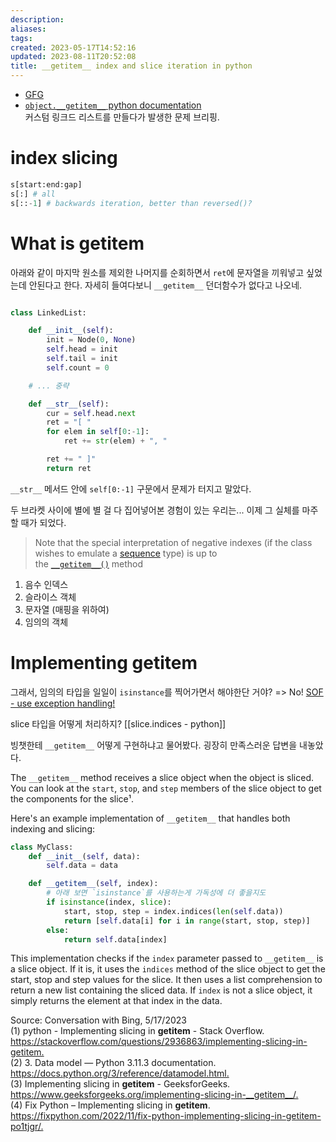 ```yaml
---
description:
aliases: 
tags: 
created: 2023-05-17T14:52:16
updated: 2023-08-11T20:52:08
title: __getitem__ index and slice iteration in python
---
```

- [GFG](https://www.geeksforgeeks.org/__getitem__-in-python/)
- [`object.__getitem__` python documentation](https://docs.python.org/3/reference/datamodel.html#object.__getitem__)  
커스텀 링크드 리스트를 만들다가 발생한 문제 브리핑.

# index slicing

```python
s[start:end:gap]
s[:] # all
s[::-1] # backwards iteration, better than reversed()?
```

# What is getitem

아래와 같이 마지막 원소를 제외한 나머지를 순회하면서 `ret`에 문자열을 끼워넣고 싶었는데 안된다고 한다. 자세히 들여다보니 `__getitem__` 던더함수가 없다고 나오네.

```python

class LinkedList:

    def __init__(self):
        init = Node(0, None)
        self.head = init
        self.tail = init
        self.count = 0

	# ... 중략

    def __str__(self):
        cur = self.head.next
        ret = "[ "
        for elem in self[0:-1]:
            ret += str(elem) + ", "

        ret += " ]"
        return ret
```

`__str__` 메서드 안에 `self[0:-1]` 구문에서 문제가 터지고 말았다.

두 브라켓 사이에 별에 별 걸 다 집어넣어본 경험이 있는 우리는... 이제 그 실체를 마주할 때가 되었다.

> Note that the special interpretation of negative indexes (if the class wishes to emulate a [sequence](https://docs.python.org/3/glossary.html#term-sequence) type) is up to the [`__getitem__()`](https://docs.python.org/3/reference/datamodel.html#object.__getitem__ "object.__getitem__") method

1. 음수 인덱스
2. 슬라이스 객체
3. 문자열 (매핑을 위하여)
4. 임의의 객체

# Implementing getitem

그래서, 임의의 타입을 일일이 `isinstance`를 찍어가면서 해야한단 거야? => No! [SOF - use exception handling!](https://stackoverflow.com/questions/22151335/implementing-getitem)

slice 타입을 어떻게 처리하지? [[slice.indices - python]]

빙챗한테 `__getitem__` 어떻게 구현하냐고 물어봤다. 굉장히 만족스러운 답변을 내놓았다. 

The `__getitem__` method receives a slice object when the object is sliced. You can look at the `start`, `stop`, and `step` members of the slice object to get the components for the slice¹.

Here's an example implementation of `__getitem__` that handles both indexing and slicing:

```python
class MyClass:
    def __init__(self, data):
        self.data = data

    def __getitem__(self, index):
		# 아래 보면 `isinstance`를 사용하는게 가독성에 더 좋을지도
        if isinstance(index, slice):
            start, stop, step = index.indices(len(self.data))
            return [self.data[i] for i in range(start, stop, step)]
        else:
            return self.data[index]
```

This implementation checks if the `index` parameter passed to `__getitem__` is a slice object. If it is, it uses the `indices` method of the slice object to get the start, stop and step values for the slice. It then uses a list comprehension to return a new list containing the sliced data. If `index` is not a slice object, it simply returns the element at that index in the data.

Source: Conversation with Bing, 5/17/2023  
(1) python - Implementing slicing in __getitem__ - Stack Overflow. <https://stackoverflow.com/questions/2936863/implementing-slicing-in-getitem.>  
(2) 3. Data model — Python 3.11.3 documentation. <https://docs.python.org/3/reference/datamodel.html.>  
(3) Implementing slicing in __getitem__ - GeeksforGeeks. <https://www.geeksforgeeks.org/implementing-slicing-in-__getitem__/.>  
(4) Fix Python – Implementing slicing in __getitem__. <https://fixpython.com/2022/11/fix-python-implementing-slicing-in-getitem-po1tjgr/.>
